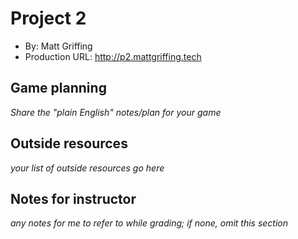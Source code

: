 # Project 2
+ By: Matt Griffing
+ Production URL: <http://p2.mattgriffing.tech>

## Game planning
*Share the "plain English" notes/plan for your game*

## Outside resources
*your list of outside resources go here*

## Notes for instructor
*any notes for me to refer to while grading; if none, omit this section*